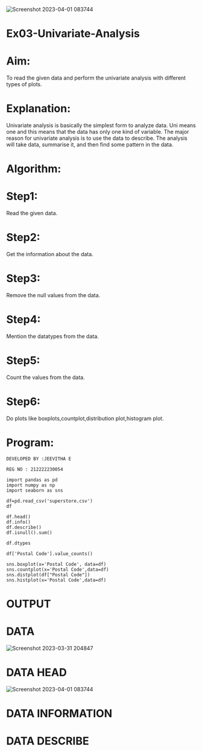 ![Screenshot 2023-04-01 083744](https://user-images.githubusercontent.com/118708245/229262966-7a5d0b48-f547-4723-abc3-12d6b4ce5a55.png)
# Ex03-Univariate-Analysis
# Aim:

To read the given data and perform the univariate analysis with different types of plots.

# Explanation:
Univariate analysis is basically the simplest form to analyze data. Uni means one and this means that the data has only one kind of variable. The major reason for univariate analysis is to use the data to describe. The analysis will take data, summarise it, and then find some pattern in the data.

# Algorithm:
# Step1:
Read the given data.

# Step2:
Get the information about the data.

# Step3:
Remove the null values from the data.

# Step4:
Mention the datatypes from the data.

# Step5:
Count the values from the data.

# Step6:
Do plots like boxplots,countplot,distribution plot,histogram plot.

# Program:
```
DEVELOPED BY :JEEVITHA E

REG NO : 212222230054

import pandas as pd
import numpy as np
import seaborn as sns

df=pd.read_csv('superstore.csv')
df

df.head()
df.info()
df.describe()
df.isnull().sum()

df.dtypes

df['Postal Code'].value_counts()

sns.boxplot(x='Postal Code', data=df)
sns.countplot(x='Postal Code',data=df)
sns.distplot(df["Postal Code"])
sns.histplot(x='Postal Code',data=df)
```
# OUTPUT
# DATA

![Screenshot 2023-03-31 204847](https://user-images.githubusercontent.com/118708245/229262517-bab65326-930d-4375-92c3-e84271000da7.png)

# DATA HEAD

![Screenshot 2023-04-01 083744](https://user-images.githubusercontent.com/118708245/229262977-aac51dc5-5ca8-45c2-9c1a-97ecb5812291.png)

# DATA INFORMATION


# DATA DESCRIBE


